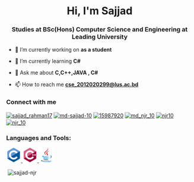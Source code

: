 <h1 align="center">Hi, I'm Sajjad</h1>
<h3 align="center">Studies at BSc(Hons) Computer Science and Engineering at Leading University</h3>

- 🔭 I’m currently working on **as a student**

- 🌱 I’m currently learning **C#**
 
- 💬 Ask me about **C,C++,JAVA , C#**

- 📫 How to reach me **cse_2012020299@lus.ac.bd**

<h3 align="left"> Connect with me </h3>
<p align="left">
<a href="https://twitter.com/sajjad_rahman17" target="blank"><img align="center" src="https://raw.githubusercontent.com/rahuldkjain/github-profile-readme-generator/master/src/images/icons/Social/twitter.svg" alt="sajjad_rahman17" height="30" width="40" /></a>
<a href="https://linkedin.com/in/md-sajjad-10" target="blank"><img align="center" src="https://raw.githubusercontent.com/rahuldkjain/github-profile-readme-generator/master/src/images/icons/Social/linked-in-alt.svg" alt="md-sajjad-10" height="30" width="40" /></a>
<a href="https://stackoverflow.com/users/15987920" target="blank"><img align="center" src="https://raw.githubusercontent.com/rahuldkjain/github-profile-readme-generator/master/src/images/icons/Social/stack-overflow.svg" alt="15987920" height="30" width="40" /></a>
<a href="https://www.codechef.com/users/md_njr_10" target="blank"><img align="center" src="https://cdn.jsdelivr.net/npm/simple-icons@3.1.0/icons/codechef.svg" alt="md_njr_10" height="30" width="40" /></a>
<a href="https://www.hackerrank.com/njr10" target="blank"><img align="center" src="https://raw.githubusercontent.com/rahuldkjain/github-profile-readme-generator/master/src/images/icons/Social/hackerrank.svg" alt="njr10" height="30" width="40" /></a>
<a href="https://codeforces.com/profile/njr_10" target="blank"><img align="center" src="https://cdn.jsdelivr.net/npm/simple-icons@3.0.1/icons/codeforces.svg" alt="njr_10" height="30" width="40" /></a>
</p>
<h3 align="left">Languages and Tools:</h3>
<p align="left"> <a href="https://www.cprogramming.com/" target="_blank"> <img src="https://raw.githubusercontent.com/devicons/devicon/master/icons/c/c-original.svg" alt="c" width="40" height="40"/> </a> <a href="https://www.w3schools.com/cpp/" target="_blank"> <img src="https://raw.githubusercontent.com/devicons/devicon/master/icons/cplusplus/cplusplus-original.svg" alt="cplusplus" width="40" height="40"/> </a> <a href="https://www.java.com" target="_blank"> <img src="https://raw.githubusercontent.com/devicons/devicon/master/icons/java/java-original.svg" alt="java" width="40" height="40"/> </a> </p>
<p>&nbsp;<img align="center" src="https://github-readme-stats.vercel.app/api?username=sajjad-njr&show_icons=true&locale=en" alt="sajjad-njr" /></p>

